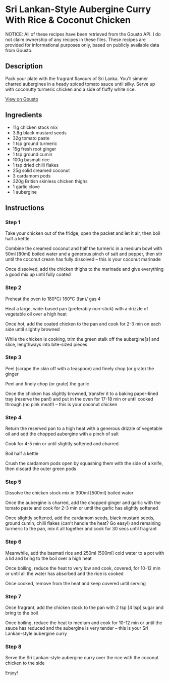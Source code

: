 # Sri Lankan-Style Aubergine Curry With Rice & Coconut Chicken

NOTICE: All of these recipes have been retrieved from the Gousto API. I do not claim ownership of any recipes in these files. These recipes are provided for informational purposes only, based on publicly available data from Gousto.

## Description

Pack your plate with the fragrant flavours of Sri Lanka. You'll simmer charred aubergines in a heady spiced tomato sauce until silky. Serve up with coconutty turmeric chicken and a side of fluffy white rice.

[View on Gousto](https://www.gousto.co.uk/recipes/cookbook/sri-lankan-style-aubergine-curry-with-rice-coconut-chicken)

## Ingredients

- 11g chicken stock mix
- 3.8g black mustard seeds
- 32g tomato paste
- 1 tsp ground turmeric
- 15g fresh root ginger
- 1 tsp ground cumin
- 100g basmati rice
- 1 tsp dried chilli flakes
- 25g solid creamed coconut
- 3 cardamom pods
- 320g British skinless chicken thighs
- 1 garlic clove
- 1 aubergine

## Instructions


### Step 1

Take your chicken out of the fridge, open the packet and let it air, then boil half a kettle

Combine the creamed coconut and half the turmeric in a medium bowl with 50ml<span class="text-danger"> [80ml]</span> boiled water and a generous pinch of salt and pepper, then stir until the coconut cream has fully dissolved – this is your coconut marinade

Once dissolved, add the chicken thighs to the marinade and give everything a good mix up until fully coated


### Step 2

Preheat the oven to 180°C/ 160°C (fan)/ gas 4

Heat a large, wide-based pan (preferably non-stick) with a drizzle of vegetable oil over a high heat

Once hot, add the coated chicken to the pan and cook for 2-3 min on each side until slightly browned

While the chicken is cooking, trim the green stalk off the aubergine<span class="text-danger">[s]</span> and slice, lengthways into bite-sized pieces


### Step 3

Peel (scrape the skin off with a teaspoon) and finely chop (or grate) the ginger

Peel and finely chop (or grate) the garlic

Once the chicken has slightly browned, transfer it to a baking paper-lined tray (reserve the pan!) and put in the oven for 17-18 min or until cooked through (no pink meat!) – this is your coconut chicken


### Step 4

Return the reserved pan to a high heat with a generous drizzle of vegetable oil and add the chopped aubergine with a pinch of salt

Cook for 4-5 min or until slightly softened and charred

Boil half a kettle 

Crush the cardamom pods open by squashing them with the side of a knife, then discard the outer green pods


### Step 5

Dissolve the chicken stock mix in 300ml <span class="text-danger">[500ml]</span> boiled water

Once the aubergine is charred, add the chopped ginger and garlic with the tomato paste and cook for 2-3 min or until the garlic has slightly softened

Once slightly softened, add the cardamom seeds, black mustard seeds, ground cumin, chilli flakes (can't handle the heat? Go easy!) and remaining turmeric to the pan, mix it all together and cook for 30 secs until fragrant


### Step 6

Meanwhile, add the basmati rice and 250ml <span class="text-danger">[500ml]</span> cold water to a pot with a lid and bring to the boil over a high heat

Once boiling, reduce the heat to very low and cook, covered, for 10-12 min or until all the water has absorbed and the rice is cooked

Once cooked, remove from the heat and keep covered until serving


### Step 7

Once fragrant, add the chicken stock to the pan with 2 tsp <span class="text-danger">[4 tsp] </span>sugar and bring to the boil

Once boiling, reduce the heat to medium and cook for 10-12 min or until the sauce has reduced and the aubergine is very tender – this is your Sri Lankan-style aubergine curry

### Step 8

Serve the Sri Lankan-style aubergine curry over the rice with the coconut chicken to the side

Enjoy!

